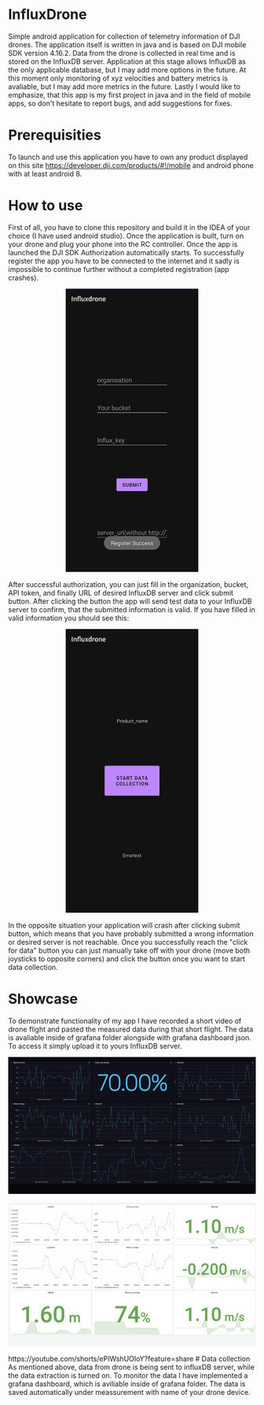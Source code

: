 # InfluxDrone
Simple android application for collection of telemetry information of DJI drones. The application itself is written in java and is based on DJI mobile SDK version 4.16.2. Data from the drone is collected in real time and is stored on the InfluxDB server. Application at this stage allows InfluxDB as the only applicable database, but I may add more options in the future. At this moment only monitoring of xyz velocities and battery metrics is avaliable, but I may add more metrics in the future. Lastly I would like to emphasize, that this app is my first project in java and in the field of mobile apps, so don't hesitate to report bugs, and add suggestions for fixes.
# Prerequisities
To launch and use this application you have to own any product displayed on this site https://developer.dji.com/products/#!/mobile and android phone with at least android 8.
# How to use
First of all, you have to clone this repository and build it in the IDEA of your choice (I have used android studio). Once the application is built, turn on your drone and plug your phone into the RC controller. Once the app is launched the DJI SDK Authorization automatically starts. To successfully register the app you have to be connected to the internet and it sadly is impossible to continue further without a completed registration (app crashes). 
<p align="center">
<img src="https://github.com/LLetal/InfluxDrone/blob/Basic-data/images/Mainactivity.jpg" alt="drawing" width="270"/>
</p>
After successful authorization, you can just fill in the organization, bucket, API token, and finally URL of desired InfluxDB server and click submit button. After clicking the button the app will send test data to your InfluxDB server to confirm, that the submitted information is valid. If you have filled in valid information you should see this:
<p align="center">
<img src="https://github.com/LLetal/InfluxDrone/blob/Basic-data/images/secondactivity.jpg" alt="drawing" width="270"/>
</p>

In the opposite situation your application will crash after clicking submit button, which means that you have probably submitted a wrong information or desired server is not reachable. Once you successfully reach the "click for data" button you can just manually take off with your drone (move both joysticks to opposite corners) and click the button once you want to start data collection.
# Showcase
To demonstrate functionality of my app I have recorded a short video of drone flight and pasted the measured data during that short flight. The data is avaliable inside of grafana folder alongside with grafana dashboard json. To access it simply upload it to yours InfluxDB server.
<p align="center">
<img src="https://github.com/LLetal/InfluxDrone/blob/main/images/Influx_dashboard.png" alt="drawing" width="720"/>
</p>
<p align="center">
<img src="https://github.com/LLetal/InfluxDrone/blob/main/images/Grafana%20dashboard.png" alt="drawing" width="720"/>
</p>
https://youtube.com/shorts/ePIWshUOIoY?feature=share
# Data collection
As mentioned above, data from drone is being sent to influxDB server, while the data extraction is turned on. To monitor the data I have implemented a grafana dashboard, which is aviliable inside of grafana folder. The data is saved automatically under meassurement with name of your drone device.
